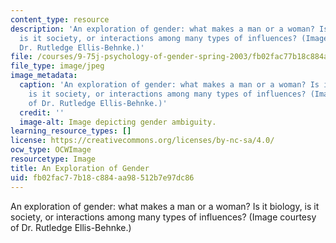```yaml
---
content_type: resource
description: 'An exploration of gender: what makes a man or a woman? Is it biology,
  is it society, or interactions among many types of influences? (Image courtesy of
  Dr. Rutledge Ellis-Behnke.)'
file: /courses/9-75j-psychology-of-gender-spring-2003/fb02fac77b18c884aa98512b7e97dc86_9-75js03.jpg
file_type: image/jpeg
image_metadata:
  caption: 'An exploration of gender: what makes a man or a woman? Is it biology,
    is it society, or interactions among many types of influences? (Image courtesy
    of Dr. Rutledge Ellis-Behnke.)'
  credit: ''
  image-alt: Image depicting gender ambiguity.
learning_resource_types: []
license: https://creativecommons.org/licenses/by-nc-sa/4.0/
ocw_type: OCWImage
resourcetype: Image
title: An Exploration of Gender
uid: fb02fac7-7b18-c884-aa98-512b7e97dc86
---
```

An exploration of gender: what makes a man or a woman? Is it biology, is it society, or interactions among many types of influences? (Image courtesy of Dr. Rutledge Ellis-Behnke.)